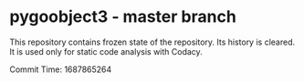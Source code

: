 # pygoobject3 - master branch

This repository contains frozen state of the repository.
Its history is cleared. It is used only for static code
analysis with Codacy.

Commit Time: 1687865264